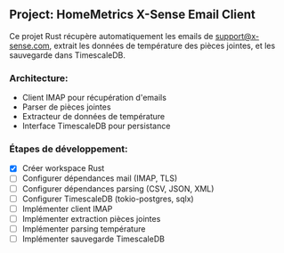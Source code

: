 <!-- Use this file to provide workspace-specific custom instructions to Copilot. For more details, visit https://code.visualstudio.com/docs/copilot/copilot-customization#_use-a-githubcopilotinstructionsmd-file -->

## Project: HomeMetrics X-Sense Email Client

Ce projet Rust récupère automatiquement les emails de support@x-sense.com, extrait les données de température des pièces jointes, et les sauvegarde dans TimescaleDB.

### Architecture:
- Client IMAP pour récupération d'emails
- Parser de pièces jointes 
- Extracteur de données de température
- Interface TimescaleDB pour persistance

### Étapes de développement:
- [x] Créer workspace Rust
- [ ] Configurer dépendances mail (IMAP, TLS)
- [ ] Configurer dépendances parsing (CSV, JSON, XML)
- [ ] Configurer TimescaleDB (tokio-postgres, sqlx)
- [ ] Implémenter client IMAP
- [ ] Implémenter extraction pièces jointes
- [ ] Implémenter parsing température
- [ ] Implémenter sauvegarde TimescaleDB